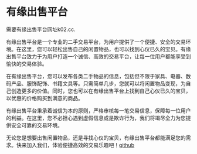# 有缘出售平台

需要有缘出售平台网址k02.cc. 

有缘出售平台是一个专业的二手交易平台，为用户提供了一个便捷、安全的交易环境。在这里，您可以轻松出售自己的闲置物品，也可以找到心仪已久的宝贝。有缘出售平台致力于为用户打造一个诚信、高效的交易平台，让每一位用户都能享受到愉快的交易体验。

在有缘出售平台，您可以发布各类二手物品的信息，包括但不限于家具、电器、数码产品、服饰配饰、书籍文具等。只需简单几步，您就可以将闲置物品变现，为自己创造更多的价值。同时，您也可以在有缘出售平台上找到自己心仪已久的宝贝，以优惠的价格购买到满意的商品。

有缘出售平台秉承着诚信为本的原则，严格审核每一笔交易信息，保障每一位用户的利益。在这里，您不必担心遇到虚假信息或是欺诈行为，我们将竭尽全力为您提供安全可靠的交易环境。

无论您是想要出售闲置物品，还是寻找心仪的宝贝，有缘出售平台都能满足您的需求。快来加入我们，体验便捷高效的交易乐趣吧！[github](https://github.com)